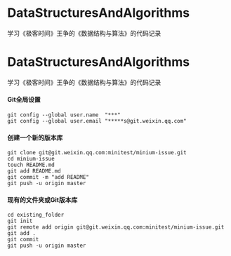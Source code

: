 # DataStructuresAndAlgorithms
学习《极客时间》王争的《数据结构与算法》的代码记录

# DataStructuresAndAlgorithms
学习《极客时间》王争的《数据结构与算法》的代码记录

#### Git全局设置
```shell
git config --global user.name  "***"
git config --global user.email "*****s@git.weixin.qq.com"
```

#### 创建一个新的版本库
```shell
git clone git@git.weixin.qq.com:minitest/minium-issue.git
cd minium-issue
touch README.md
git add README.md
git commit -m "add README"
git push -u origin master
```


#### 现有的文件夹或Git版本库
```shell
cd existing_folder
git init
git remote add origin git@git.weixin.qq.com:minitest/minium-issue.git
git add .
git commit
git push -u origin master
```

